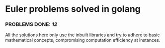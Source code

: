 # Euler problems solved in golang
### PROBLEMS DONE: _*12*_
All the solutions here only use the inbuilt libraries and try to adhere to basic mathematical concepts, compromising computation efficiency at instances.
